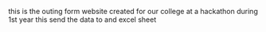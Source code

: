 this is the outing form website created for our college at a hackathon during 1st year
this send the data to and excel sheet
